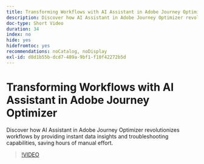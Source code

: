 ```yaml
---
title: Transforming Workflows with AI Assistant in Adobe Journey Optimizer
description: Discover how AI Assistant in Adobe Journey Optimizer revolutionizes workflows by providing instant data insights and troubleshooting capabilities, saving hours of manual effort.
doc-type: Short Video
duration: 34
index: no
hide: yes
hidefromtoc: yes
recommendations: noCatalog, noDisplay
exl-id: d8d1b55b-dcd7-489a-9bf1-f10f42272b5d
---
```

# Transforming Workflows with AI Assistant in Adobe Journey Optimizer

Discover how AI Assistant in Adobe Journey Optimizer revolutionizes workflows by providing instant data insights and troubleshooting capabilities, saving hours of manual effort.

<!-- 65_S653_3442539_33_transforming-workflows-with-ai-assistant-in-adobe-journey-optimizer -->
>[!VIDEO](https://video.tv.adobe.com/v/3458195/?learn=on&enablevpops=true)
